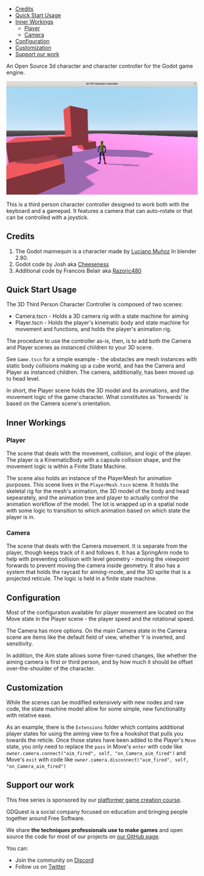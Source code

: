 - [Credits](#credits)
- [Quick Start Usage](#quick-start-usage)
- [Inner Workings](#inner-workings)
	- [Player](#player)
	- [Camera](#camera)
- [Configuration](#configuration)
- [Customization](#customization)
- [Support our work](#support-our-work)

An Open Source 3d character and character controller for the Godot game engine.

![The mannequin in-game](./assets/screenshots/prototype-1.png)

This is a third person character controller designed to work both with the keyboard and a gamepad. It features a camera that can auto-rotate or that can be controlled with a joystick.

## Credits

1. The Godot mannequin is a character made by [Luciano Muñoz](https://twitter.com/lucianomunoz_) In blender 2.80.
1. Godot code by Josh aka [Cheeseness](https://twitter.com/ValiantCheese)
1. Additional code by Francois Belair aka [Razoric480](https://twitter.com/Razoric480)

## Quick Start Usage

The 3D Third Person Character Controller is composed of two scenes:

* Camera.tscn - Holds a 3D camera rig with a state machine for aiming
* Player.tscn - Holds the player's kinematic body and state machine for movement and functions, and holds the player's animation rig.

The procedure to use the controller as-is, then, is to add both the Camera and Player scenes as instanced children to your 3D scene.

See `Game.tscn` for a simple example - the obstacles are mesh instances with static body collisions making up a cube world, and has the Camera and Player as instanced children. The camera, additionally, has been moved up to head level.

In short, the Player scene holds the 3D model and its animations, and the movement logic of the game character. What constitutes as 'forwards' is based on the Camera scene's orientation.

## Inner Workings

### Player

The scene that deals with the movement, collision, and logic of the player. The player is a KinematicBody with a capsule collision shape, and the movement logic is within a Finite State Machine.

The scene also holds an instance of the PlayerMesh for animation purposes. This scene lives in the `PlayerMesh.tscn` scene. It holds the skeletal rig for the mesh's animation, the 3D model of the body and head sepearately, and the animation tree and player to actually control the animation workflow of the model. The lot is wrapped up in a spatial node with some logic to transition to which animation based on which state the player is in.

### Camera

The scene that deals with the Camera movement. It is separate from the player, though keeps track of it and follows it. It has a SpringArm node to help with preventing collision with level geometry - moving the viewpoint forwards to prevent moving the camera inside geometry. It also has a system that holds the raycast for aiming-mode, and the 3D sprite that is a projected reticule. The logic is held in a finite state machine.

## Configuration

Most of the configuration available for player movement are located on the Move state in the Player scene - the player speed and the rotational speed.

The Camera has more options. On the main Camera state in the Camera scene are items like the default field of view, whether Y is inverted, and sensitivity.

In addition, the Aim state allows some finer-tuned changes, like whether the aiming camera is first or third person, and by how much it should be offset over-the-shoulder of the character.

## Customization

While the scenes can be modified extensively with new nodes and raw code, the state machine model allow for some simple, new functionality with relative ease.

As an example, there is the `Extensions` folder which contains additional player states for using the aiming view to fire a hookshot that pulls you towards the reticle. Once those states have been added to the Player's `Move` state, you only need to replace the `pass` in Move's `enter` with code like `owner.camera.connect("aim_fired", self, "on_Camera_aim_fired")` and Move's `exit` with code like `owner.camera.disconnect("aim_fired", self, "on_Camera_aim_fired")`

## Support our work

This free series is sponsored by our [platformer game creation course](https://gdquest.mavenseed.com).

GDQuest is a social company focused on education and bringing people together around Free Software. 

We share **the techniques professionals use to make games** and open source the code for most of our projects on [our GitHub page](https://github.com/GDquest/).

You can:

- Join the community on [Discord](https://discord.gg/dKUX7m3)
- Follow us on [Twitter](https://twitter.com/NathanGDQuest)

